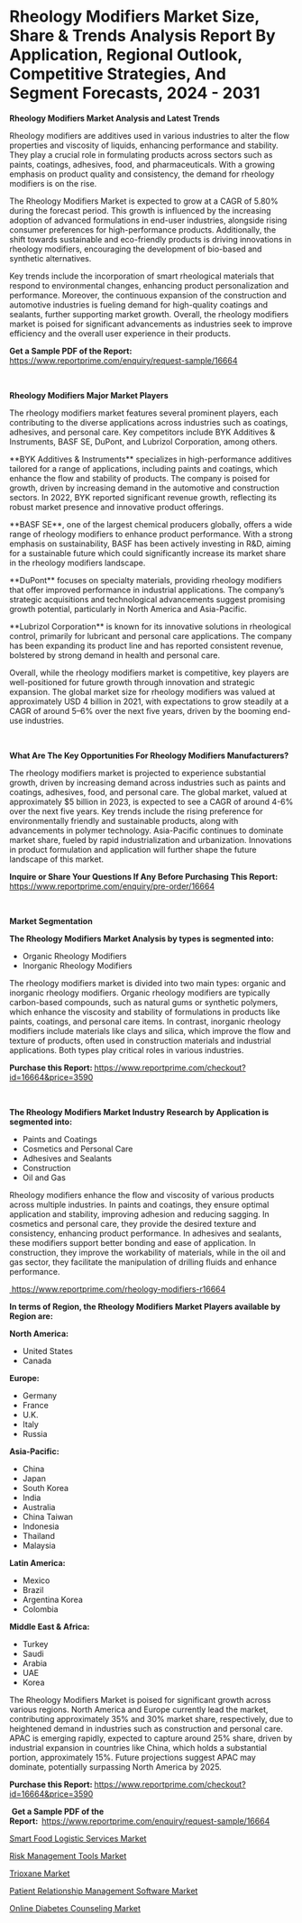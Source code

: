 <p><h1>Rheology Modifiers Market Size, Share & Trends Analysis Report By Application, Regional Outlook, Competitive Strategies, And Segment Forecasts, 2024 - 2031</h1></p><p><strong>Rheology Modifiers Market Analysis and Latest Trends</strong></p>
<p><p>Rheology modifiers are additives used in various industries to alter the flow properties and viscosity of liquids, enhancing performance and stability. They play a crucial role in formulating products across sectors such as paints, coatings, adhesives, food, and pharmaceuticals. With a growing emphasis on product quality and consistency, the demand for rheology modifiers is on the rise.</p><p>The Rheology Modifiers Market is expected to grow at a CAGR of 5.80% during the forecast period. This growth is influenced by the increasing adoption of advanced formulations in end-user industries, alongside rising consumer preferences for high-performance products. Additionally, the shift towards sustainable and eco-friendly products is driving innovations in rheology modifiers, encouraging the development of bio-based and synthetic alternatives.</p><p>Key trends include the incorporation of smart rheological materials that respond to environmental changes, enhancing product personalization and performance. Moreover, the continuous expansion of the construction and automotive industries is fueling demand for high-quality coatings and sealants, further supporting market growth. Overall, the rheology modifiers market is poised for significant advancements as industries seek to improve efficiency and the overall user experience in their products.</p></p>
<p><strong>Get a Sample PDF of the Report:&nbsp;</strong> <a href="https://www.reportprime.com/enquiry/request-sample/16664?utm_campaign=1848&utm_medium=2&utm_source=Github&utm_content=ia&utm_term=27112024&utm_id=rheology-modifiers">https://www.reportprime.com/enquiry/request-sample/16664</a></p>
<p>&nbsp;</p>
<p><strong>Rheology Modifiers Major Market Players</strong></p>
<p><p>The rheology modifiers market features several prominent players, each contributing to the diverse applications across industries such as coatings, adhesives, and personal care. Key competitors include BYK Additives & Instruments, BASF SE, DuPont, and Lubrizol Corporation, among others.</p><p>**BYK Additives & Instruments** specializes in high-performance additives tailored for a range of applications, including paints and coatings, which enhance the flow and stability of products. The company is poised for growth, driven by increasing demand in the automotive and construction sectors. In 2022, BYK reported significant revenue growth, reflecting its robust market presence and innovative product offerings.</p><p>**BASF SE**, one of the largest chemical producers globally, offers a wide range of rheology modifiers to enhance product performance. With a strong emphasis on sustainability, BASF has been actively investing in R&D, aiming for a sustainable future which could significantly increase its market share in the rheology modifiers landscape.</p><p>**DuPont** focuses on specialty materials, providing rheology modifiers that offer improved performance in industrial applications. The company’s strategic acquisitions and technological advancements suggest promising growth potential, particularly in North America and Asia-Pacific.</p><p>**Lubrizol Corporation** is known for its innovative solutions in rheological control, primarily for lubricant and personal care applications. The company has been expanding its product line and has reported consistent revenue, bolstered by strong demand in health and personal care.</p><p>Overall, while the rheology modifiers market is competitive, key players are well-positioned for future growth through innovation and strategic expansion. The global market size for rheology modifiers was valued at approximately USD 4 billion in 2021, with expectations to grow steadily at a CAGR of around 5–6% over the next five years, driven by the booming end-use industries.</p></p>
<p>&nbsp;</p>
<p><strong>What Are The Key Opportunities For Rheology Modifiers Manufacturers?</strong></p>
<p><p>The rheology modifiers market is projected to experience substantial growth, driven by increasing demand across industries such as paints and coatings, adhesives, food, and personal care. The global market, valued at approximately $5 billion in 2023, is expected to see a CAGR of around 4-6% over the next five years. Key trends include the rising preference for environmentally friendly and sustainable products, along with advancements in polymer technology. Asia-Pacific continues to dominate market share, fueled by rapid industrialization and urbanization. Innovations in product formulation and application will further shape the future landscape of this market.</p></p>
<p><strong>Inquire or Share Your Questions If Any Before Purchasing This Report:</strong> <a href="https://www.reportprime.com/enquiry/pre-order/16664?utm_campaign=1848&utm_medium=2&utm_source=Github&utm_content=ia&utm_term=27112024&utm_id=rheology-modifiers">https://www.reportprime.com/enquiry/pre-order/16664</a></p>
<p>&nbsp;</p>
<p><strong>Market Segmentation</strong></p>
<p><strong>The Rheology Modifiers Market Analysis by types is segmented into:</strong></p>
<p><ul><li>Organic Rheology Modifiers</li><li>Inorganic Rheology Modifiers</li></ul></p>
<p><p>The rheology modifiers market is divided into two main types: organic and inorganic rheology modifiers. Organic rheology modifiers are typically carbon-based compounds, such as natural gums or synthetic polymers, which enhance the viscosity and stability of formulations in products like paints, coatings, and personal care items. In contrast, inorganic rheology modifiers include materials like clays and silica, which improve the flow and texture of products, often used in construction materials and industrial applications. Both types play critical roles in various industries.</p></p>
<p><strong>Purchase this Report:&nbsp;</strong><a href="https://www.reportprime.com/checkout?id=16664&price=3590&utm_campaign=1848&utm_medium=2&utm_source=Github&utm_content=ia&utm_term=27112024&utm_id=rheology-modifiers">https://www.reportprime.com/checkout?id=16664&price=3590</a></p>
<p>&nbsp;</p>
<p><strong>The Rheology Modifiers Market Industry Research by Application is segmented into:</strong></p>
<p><ul><li>Paints and Coatings</li><li>Cosmetics and Personal Care</li><li>Adhesives and Sealants</li><li>Construction</li><li>Oil and Gas</li></ul></p>
<p><p>Rheology modifiers enhance the flow and viscosity of various products across multiple industries. In paints and coatings, they ensure optimal application and stability, improving adhesion and reducing sagging. In cosmetics and personal care, they provide the desired texture and consistency, enhancing product performance. In adhesives and sealants, these modifiers support better bonding and ease of application. In construction, they improve the workability of materials, while in the oil and gas sector, they facilitate the manipulation of drilling fluids and enhance performance.</p></p>
<p><a href="https://www.reportprime.com/rheology-modifiers-r16664?utm_campaign=1848&utm_medium=2&utm_source=Github&utm_content=ia&utm_term=27112024&utm_id=rheology-modifiers">&nbsp;https://www.reportprime.com/rheology-modifiers-r16664</a></p>
<p><strong>In terms of Region, the Rheology Modifiers Market Players available by Region are:</strong></p>
<p>
    <p> <strong> North America: </strong>
        <ul>
            <li>United States</li>
            <li>Canada</li>
        </ul>
        </p> 
    <p> <strong> Europe: </strong>
        <ul>
            <li>Germany</li>
            <li>France</li>
            <li>U.K.</li>
            <li>Italy</li>
            <li>Russia</li>
        </ul>
        </p> 
    <p> <strong> Asia-Pacific: </strong>
        <ul>
            <li>China</li>
            <li>Japan</li>
            <li>South Korea</li>
            <li>India</li>
            <li>Australia</li>
            <li>China Taiwan</li>
            <li>Indonesia</li>
            <li>Thailand</li>
            <li>Malaysia</li>
        </ul>
        </p> 
    <p> <strong> Latin America: </strong>
        <ul>
            <li>Mexico</li>
            <li>Brazil</li>
            <li>Argentina Korea</li>
            <li>Colombia</li>
        </ul>
        </p> 
    <p> <strong> Middle East & Africa: </strong>
        <ul>
            <li>Turkey</li>
            <li>Saudi</li>
            <li>Arabia</li>
            <li>UAE</li>
            <li>Korea</li>
        </ul>
    </p>
    </p>
<p><p>The Rheology Modifiers Market is poised for significant growth across various regions. North America and Europe currently lead the market, contributing approximately 35% and 30% market share, respectively, due to heightened demand in industries such as construction and personal care. APAC is emerging rapidly, expected to capture around 25% share, driven by industrial expansion in countries like China, which holds a substantial portion, approximately 15%. Future projections suggest APAC may dominate, potentially surpassing North America by 2025.</p></p>
<p><strong>Purchase this Report: </strong><a href="https://www.reportprime.com/checkout?id=16664&price=3590&utm_campaign=1848&utm_medium=2&utm_source=Github&utm_content=ia&utm_term=27112024&utm_id=rheology-modifiers">https://www.reportprime.com/checkout?id=16664&price=3590</a></p>
<p>&nbsp;<strong>Get a Sample PDF of the Report:&nbsp;&nbsp;</strong><a href="https://www.reportprime.com/enquiry/request-sample/16664?utm_campaign=1848&utm_medium=2&utm_source=Github&utm_content=ia&utm_term=27112024&utm_id=rheology-modifiers">https://www.reportprime.com/enquiry/request-sample/16664</a></p>
<p><strong></strong></p>
<p><p><a href="https://issuu.com/reportprime-2/docs/smart-food-logistic-services-market_ecc45e190c8cec?utm_campaign=1848&utm_medium=2&utm_source=Github&utm_content=ia&utm_term=27112024&utm_id=rheology-modifiers">Smart Food Logistic Services Market</a></p><p><a href="https://www.linkedin.com/pulse/exploring-risk-management-tools-market-dynamics-revenue-akehc?utm_campaign=1848&utm_medium=2&utm_source=Github&utm_content=ia&utm_term=27112024&utm_id=rheology-modifiers">Risk Management Tools Market</a></p><p><a href="https://www.linkedin.com/pulse/trioxane-market-penetration-strategies-untapped-markets-growth-nxbme?utm_campaign=1848&utm_medium=2&utm_source=Github&utm_content=ia&utm_term=27112024&utm_id=rheology-modifiers">Trioxane Market</a></p><p><a href="https://www.linkedin.com/pulse/size-globalpatient-relationship-management-software-market-ibcjc?utm_campaign=1848&utm_medium=2&utm_source=Github&utm_content=ia&utm_term=27112024&utm_id=rheology-modifiers">Patient Relationship Management Software Market</a></p><p><a href="https://issuu.com/reportprime-2/docs/online-diabetes-counseling-market-s_2826f30033e4be?utm_campaign=1848&utm_medium=2&utm_source=Github&utm_content=ia&utm_term=27112024&utm_id=rheology-modifiers">Online Diabetes Counseling Market</a></p></p>